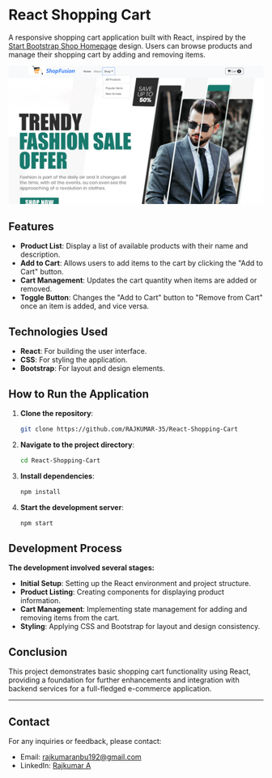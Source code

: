# React Shopping Cart

A responsive shopping cart application built with React, inspired by the [Start Bootstrap Shop Homepage](https://startbootstrap.com/previews/shop-homepage) design. Users can browse products and manage their shopping cart by adding and removing items.

![Preview](public/Images/website-demo.png)

## Features

- **Product List**: Display a list of available products with their name and description.
- **Add to Cart**: Allows users to add items to the cart by clicking the "Add to Cart" button.
- **Cart Management**: Updates the cart quantity when items are added or removed.
- **Toggle Button**: Changes the "Add to Cart" button to "Remove from Cart" once an item is added, and vice versa.

## Technologies Used

- **React**: For building the user interface.
- **CSS**: For styling the application.
- **Bootstrap**: For layout and design elements.

## How to Run the Application

1. **Clone the repository**:
   ```bash
   git clone https://github.com/RAJKUMAR-35/React-Shopping-Cart

2. **Navigate to the project directory**:
   ```bash
   cd React-Shopping-Cart

3. **Install dependencies**:
   ```bash
   npm install

4. **Start the development server**:
   ```bash
   npm start

## Development Process
**The development involved several stages:**
- **Initial Setup**: Setting up the React environment and project structure.
- **Product Listing**: Creating components for displaying product information.
- **Cart Management**: Implementing state management for adding and removing items from the cart.
- **Styling**: Applying CSS and Bootstrap for layout and design consistency.

## Conclusion

This project demonstrates basic shopping cart functionality using React, providing a foundation for further enhancements and integration with backend services for a full-fledged e-commerce application.

---

## Contact

For any inquiries or feedback, please contact:
- Email: rajkumaranbu192@gmail.com
- LinkedIn: [Rajkumar A](https://www.linkedin.com/in/rajkumar-cse/)




